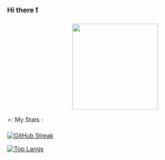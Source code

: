 ### Hi there ❗ 

<div id="header" align="center">
  <img src=https://media.giphy.com/media/dy54LwFL5yNInwMSye/giphy.gif width="200"/>
</div> 

⭐: My Stats : 
 

[![GitHub Streak](http://github-readme-streak-stats.herokuapp.com?user=Mart-ina&theme=tokyonight-duo&locale=ru&date_format=j%20M%5B%20Y%5D&background=0D082D)](https://git.io/streak-stats)

[![Top Langs](https://github-readme-stats.vercel.app/api/top-langs/?username=Mart-ina&layout=compact&theme=vision-friendly-dark)](https://github.com/anuraghazra/github-readme-stats)

